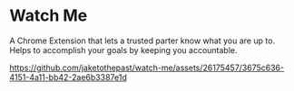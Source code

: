 # Watch Me

A Chrome Extension that lets a trusted parter know what you are up to. Helps to accomplish your goals by keeping you accountable.

https://github.com/jaketothepast/watch-me/assets/26175457/3675c636-4151-4a11-bb42-2ae6b3387e1d


